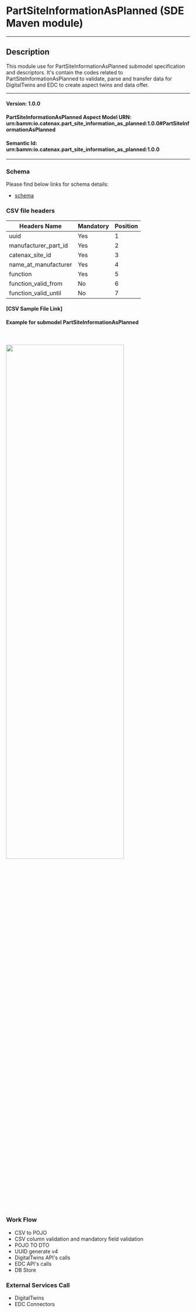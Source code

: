  # PartSiteInformationAsPlanned (SDE Maven module)
---
## Description

This module use for PartSiteInformationAsPlanned submodel specification and descriptors. It's contain the codes related to PartSiteInformationAsPlanned to validate, parse and transfer data for DigitalTwins and EDC to create aspect twins and data offer.

---
#### Version: 1.0.0
#### PartSiteInformationAsPlanned Aspect Model URN: urn:bamm:io.catenax.part_site_information_as_planned:1.0.0#PartSiteInformationAsPlanned
#### Semantic Id: urn:bamm:io.catenax.part_site_information_as_planned:1.0.0
---

### Schema

Please find below links for schema details:

- [schema](src/main/resources/part-site-information-as-planned.json)


### CSV file headers

| Headers Name       	       		| Mandatory                     | Position 	|
|-------------------------------	|-----------------------------	|--------	|
| uuid 			     				| Yes 							| 	 1	   	|
| manufacturer_part_id  	       	| Yes                           | 	 2	  	|
| catenax_site_id 		      		| Yes                           | 	 3	  	|
| name_at_manufacturer    		 	| Yes                     		| 	 4	 	|
| function						 	| Yes                           |    5 	 	|
| function_valid_from	 			| No                           	|    6 	 	|
| function_valid_until	 			| No                           	|    7 	 	|

#### [CSV Sample File Link]

#### Example for submodel PartSiteInformationAsPlanned

<br/><br/><img src="src/main/resources/images/partsiteinformationasplanned.png" height="60%" width="80%"/><br/><br/>

### Work Flow 

 - CSV to POJO
 - CSV column validation and mandatory field validation
 - POJO TO DTO
 - UUID generate v4
 - DigitalTwins API's calls 
 - EDC API's calls
 - DB Store
 
### External Services Call

 - DigitalTwins
 - EDC Connectors
